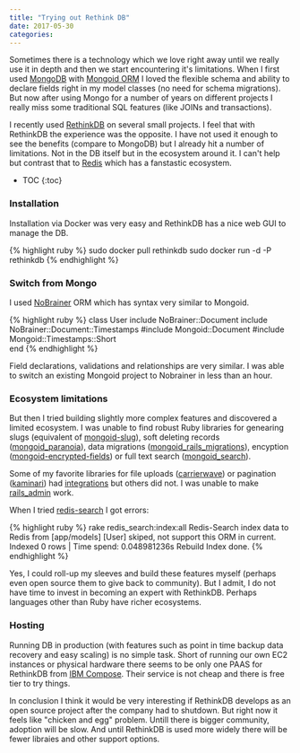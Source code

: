 ```yaml
---
title: "Trying out Rethink DB"
date: 2017-05-30
categories: 
---
```


Sometimes there is a technology which we love right away until we really use it in depth and then we start encountering it's limitations.  When I first used [MongoDB](https://www.mongodb.com/) with [Mongoid ORM](https://github.com/mongodb/mongoid) I loved the flexible schema and ability to declare fields right in my model classes (no need for schema migrations).  But now after using Mongo for a number of years on different projects I really miss some traditional SQL features (like JOINs and transactions).

I recently used [RethinkDB](https://www.rethinkdb.com/) on several small projects.  I feel that with RethinkDB the experience was the opposite.  I have not used it enough to see the benefits (compare to MongoDB) but I already hit a number of limitations.  Not in the DB itself but in the ecosystem around it.  I can't help but contrast that to [Redis](https://redis.io/) which has a fanstastic ecosystem.  

* TOC
{:toc}

### Installation

Installation via Docker was very easy and RethinkDB has a nice web GUI to manage the DB.  

{% highlight ruby %}
sudo docker pull rethinkdb
sudo docker run -d -P rethinkdb
{% endhighlight %}

### Switch from Mongo

I used [NoBrainer](http://nobrainer.io/) ORM which has syntax very similar to Mongoid.  

{% highlight ruby %}
class User
  include NoBrainer::Document
  include NoBrainer::Document::Timestamps
  #include Mongoid::Document
  #include Mongoid::Timestamps::Short  
end
{% endhighlight %}

Field declarations, validations and relationships are very similar.  I was able to switch an existing Mongoid project to Nobrainer in less than an hour.  

### Ecosystem limitations

But then I tried building slightly more complex features and discovered a limited ecosystem.  I was unable to find robust Ruby libraries for genearing slugs (equivalent of [mongoid-slug](https://github.com/mongoid/mongoid-slug)), soft deleting records ([mongoid_paranoia](https://github.com/simi/mongoid_paranoia)), data migrations ([mongoid_rails_migrations](https://github.com/adacosta/mongoid_rails_migrations)), encyption ([mongoid-encrypted-fields](https://github.com/KoanHealth/mongoid-encrypted-fields)) or full text search ([mongoid_search](https://github.com/mongoid/mongoid_search)).  

Some of my favorite libraries for file uploads ([carrierwave](https://github.com/carrierwaveuploader/carrierwave)) or pagination ([kaminari](https://github.com/amatsuda/kaminari)) had [integrations](http://nobrainer.io/docs/3rd_party_integration/) but others did not.  I was unable to make [rails_admin](https://github.com/sferik/rails_admin) work.  

When I tried [redis-search](https://github.com/huacnlee/redis-search) I got errors:

{% highlight ruby %}
rake redis_search:index:all
Redis-Search index data to Redis from [app/models]
[User]
skiped, not support this ORM in current.
Indexed 0 rows  |  Time spend: 0.048981236s
Rebuild Index done.
{% endhighlight %}

Yes, I could roll-up my sleeves and build these features myself (perhaps even open source them to give back to community).  But I admit, I do not have time to invest in becoming an expert with RethinkDB.  Perhaps languages other than Ruby have richer ecosystems.  

### Hosting

Running DB in production (with features such as point in time backup data recovery and easy scaling) is no simple task.  Short of running our own EC2 instances or physical hardware there seems to be only one PAAS for RethinkDB from [IBM Compose](https://www.compose.com/rethinkdb).  Their service is not cheap and there is free tier to try things.  

In conclusion I think it would be very interesting if RethinkDB develops as an open source project after the company had to shutdown.  But right now it feels like "chicken and egg" problem.  Untill there is bigger community, adoption will be slow.  And until RethinkDB is used more widely there will be fewer libraies and other support options.  
